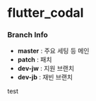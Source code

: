 # flutter_codal

### Branch Info
- **master** : 주요 세팅 등 메인
- **patch** : 패치
- **dev-jw** : 지원 브랜치
- **dev-jb** : 재빈 브랜치

test